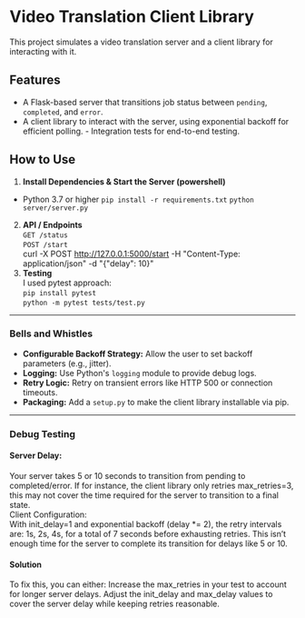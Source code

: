 # Video Translation Client Library 
This project simulates a video translation server and a client library for interacting with it. 
## Features <br>
- A Flask-based server that transitions job status between `pending`, `completed`, and `error`. 
- A client library to interact with the server, using exponential backoff for efficient polling. - Integration tests for end-to-end testing.


## How to Use 
1. **Install Dependencies & Start the Server (powershell)** 
- Python 3.7 or higher
```pip install -r requirements.txt```
```python server/server.py```

2. **API / Endpoints** <br>
```GET /status``` <br>
```POST /start``` <br>  curl -X POST http://127.0.0.1:5000/start -H "Content-Type: application/json" -d "{\"delay\": 10}"
3. **Testing**<br>
I used pytest approach: <br>
```pip install pytest``` <br>
```python -m pytest tests/test.py```<br>

--- 
### Bells and Whistles
- **Configurable Backoff Strategy:** Allow the user to set backoff parameters (e.g., jitter). 
- **Logging:** Use Python's `logging` module to provide debug logs. 
- **Retry Logic:** Retry on transient errors like HTTP 500 or connection timeouts. 
- **Packaging:** Add a `setup.py` to make the client library installable via pip. 
---
### Debug Testing
#### Server Delay:
Your server takes 5 or 10 seconds to transition from pending to completed/error.
If for instance, the client library only retries max_retries=3, this may not cover the time required for the server to transition to a final state. <br>
Client Configuration: <br>
With init_delay=1 and exponential backoff (delay *= 2), the retry intervals are: 1s, 2s, 4s, for a total of 7 seconds before exhausting retries. This isn’t enough time for the server to complete its transition for delays like 5 or 10.
#### Solution
To fix this, you can either:
Increase the max_retries in your test to account for longer server delays.
Adjust the init_delay and max_delay values to cover the server delay while keeping retries reasonable.





